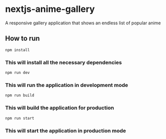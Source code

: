 # nextjs-anime-gallery
A responsive gallery application that shows an endless list of popular anime

## How to run
```
npm install
```
### This will install all the necessary dependencies
```
npm run dev
```
### This will run the application in development mode
```
npm run build
```
### This will build the application for production
```
npm run start
```
### This will start the application in production mode
